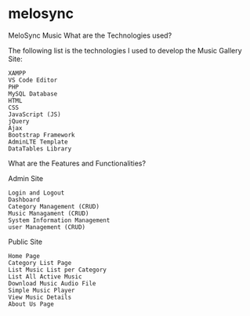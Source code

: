 # melosync
MeloSync Music 
What are the Technologies used?

The following list is the technologies I used to develop the Music Gallery Site:

    XAMPP
    VS Code Editor
    PHP
    MySQL Database
    HTML
    CSS
    JavaScript (JS)
    jQuery
    Ajax
    Bootstrap Framework
    AdminLTE Template
    DataTables Library

What are the Features and Functionalities?

Admin Site

    Login and Logout
    Dashboard
    Category Management (CRUD)
    Music Managament (CRUD)
    System Information Management
    user Management (CRUD)

Public Site

    Home Page
    Category List Page
    List Music List per Category
    List All Active Music
    Download Music Audio File
    Simple Music Player
    View Music Details
    About Us Page

